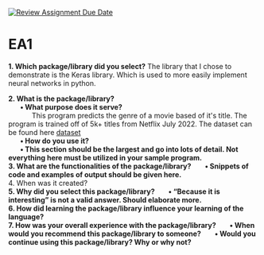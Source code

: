[![Review Assignment Due Date](https://classroom.github.com/assets/deadline-readme-button-24ddc0f5d75046c5622901739e7c5dd533143b0c8e959d652212380cedb1ea36.svg)](https://classroom.github.com/a/FJiO-WNb)
# EA1

**1. Which package/library did you select?**
The library that I chose to demonstrate is the Keras library. Which is used to more easily implement neural networks in python.

**2. What is the package/library?**
<br>
&nbsp;&nbsp;&nbsp;&nbsp;&nbsp;&nbsp;**• What purpose does it serve?**
<br>
&nbsp;&nbsp;&nbsp;&nbsp;&nbsp;&nbsp;&nbsp;&nbsp;&nbsp;&nbsp;&nbsp;&nbsp;This program predicts the genre of a movie based of it's title. The program is trained off of 5k+ titles from Netflix July 2022. The dataset can be found here [dataset](https://www.kaggle.com/datasets/victorsoeiro/netflix-tv-shows-and-movies?resource=download)
<br>
&nbsp;&nbsp;&nbsp;&nbsp;&nbsp;&nbsp;**• How do you use it?**
<br>
&nbsp;&nbsp;&nbsp;&nbsp;&nbsp;&nbsp;**• This section should be the largest and go into lots of detail. Not everything here must be utilized in your sample program.**
<br>
**3. What are the functionalities of the package/library?**
&nbsp;&nbsp;&nbsp;&nbsp;&nbsp;&nbsp;**• Snippets of code and examples of output should be given here.**
<br>
4. When was it created?
<br>
**5. Why did you select this package/library?**
&nbsp;&nbsp;&nbsp;&nbsp;&nbsp;&nbsp;**• “Because it is interesting” is not a valid answer. Should elaborate more.**
<br>
**6. How did learning the package/library influence your learning of the language?**
<br>
**7. How was your overall experience with the package/library?**
&nbsp;&nbsp;&nbsp;&nbsp;&nbsp;&nbsp;**• When would you recommend this package/library to someone?**
&nbsp;&nbsp;&nbsp;&nbsp;&nbsp;&nbsp;**• Would you continue using this package/library? Why or why not?**
<br>
